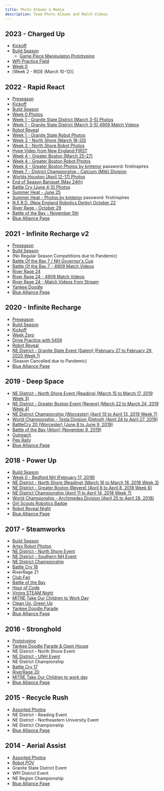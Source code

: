 ```yaml
---
title: Photo Albums & Media
description: Team Photo Albums and Match Videos
---
```


## 2023 - Charged Up
- [Kickoff](https://photos.app.goo.gl/fazSbTd6xC9mUjUH8)
- [Build Season](https://photos.app.goo.gl/UTuLgVLBTUybAdea7)
	- [Game Piece Manipulaton Prototyping](https://photos.app.goo.gl/4j18YMkMCdiuTf3x5)
- [WPI Practice Field](https://photos.app.goo.gl/FrSjqzoWYtQbat529)
- [Week 0](https://photos.app.goo.gl/YubDLyu4qZSFDxxbA)
- [Week 2 - RIDE (March 10-12)]
## 2022 - Rapid React
- [Preseason](https://photos.app.goo.gl/mnXAjcovJr3xpLTQ7)
- [Kickoff](https://photos.app.goo.gl/WmbH6nJRJBVJd8dK7)
- [Build Season](https://photos.app.goo.gl/zfcTyqDhC3XhiVeH8)
- [Week 0 Photos](https://photos.app.goo.gl/5WRWNa7XaW8ywNvb8)
- [Week 1 - Granite State District (March 3-5) Photos](https://photos.app.goo.gl/NFuJxfrbKAHH4spd8)
- [Week 1 - Granite State District (March 3-5) 4909 Match Videos](https://www.youtube.com/watch?v=nvY1YtocpO0&list=PLlKTcxHFcdxuTbgHzaViO-Wj4kbDxZ6dA)
- [Robot Reveal](https://photos.app.goo.gl/ay7ZZTgveWni5t4V6)
- [Week 1 - Granite State Robot Photos](https://photos.app.goo.gl/1QBZ7ud22x4NL8QV6)
- [Week 3 - North Shore (March 18-20)](https://photos.app.goo.gl/ACbkYg7yeHgawX3h8)
- [Week 3 - North Shore Robot Photos](https://photos.app.goo.gl/HwGpq9xTDoKSrJQz5)
- [Hype Video from New England FIRST](https://www.youtube.com/watch?v=JGqLZ0XBCoA)
- [Week 4 - Greater Boston (March 25-27)](https://photos.app.goo.gl/49jAfxpLVwSujrGR8)
- [Week 4 - Greater Boston Robot Photos](https://photos.app.goo.gl/J193CYVwvb8wmhni9)
- [Week 4 - Greater Boston Photos by kmtenor]( https://kmtenor.smugmug.com/Robotics/FSC-NE-Greater-Boston-District-2022/) password: firstinspires
- [Week 7 - District Championship - Calcium (Milk) Division](https://photos.app.goo.gl/3TV7EdrWqe4yzMQ89)
- [Worlds Houston (April 12-17) Photos](https://photos.app.goo.gl/Fm3aWKjkKCJriq2n9)
- [End of Season Banquet (May 24th)](https://photos.app.goo.gl/tmyZ4r2Q8bxAmWyi9)
- [Battle Cry (June 4-5) Photos](https://photos.app.goo.gl/b41kZ1qScaQsCVqf8)
- [Summer Heat - June 25](https://photos.app.goo.gl/zheqPCUjC5YAhNLt8) 
- [Summer Heat - Photos by kmtenor](https://kmtenor.smugmug.com/Robotics/Summer-Heat-2022/) password: firstinspires
- [N.E.R.D. (New England Robotics Derby) October 22](https://photos.app.goo.gl/6NTFZSb2hJMbyULn8)
- [River Rage - October 29](https://photos.app.goo.gl/gS1uCBqBswRm6Vto9)
- [Battle of the Bay - November 5th](https://docs.team4909.org/background/the-team/photo-albums/)
- [Blue Alliance Page](https://www.thebluealliance.com/team/4909/2022)

## 2021 - Infinite Recharge v2
- [Preseason](https://photos.app.goo.gl/R8RYvWZveXehZe53A)
- [Build Season](https://photos.app.goo.gl/xfF2GpdJiGmouwkC9)
- (No Regular Season Competitions due to Pandemic)
- [Battle Of the Bay 7 / NH Governor's Cup](https://photos.app.goo.gl/4QcgzKpc1abTeSRY8)
- [Battle Of the Bay 7 - 4909 Match Videos](https://www.youtube.com/watch?v=qi_mAFbvMIE&list=PLlKTcxHFcdxu7LivwutIC0TLdUdl14rtZ)
- [River Rage 24](https://photos.app.goo.gl/82AUm14fRjBzUXeZA)
- [River Rage 24 - 4909 Match Videos](https://www.youtube.com/watch?v=s1ETTantCUg&list=PLlKTcxHFcdxvvfFMzldmjk62qME-dEMP8)
- [River Rage 24 - Match Videos from Stream](https://www.youtube.com/watch?v=YEGHWhThu9M&list=PLYeKuuNVrQ-t2wf7bBB_wGhmbFNs6o-ax)
- [Yankee Doodle](https://photos.app.goo.gl/d2UMizKwHkykL3jV9)
- [Blue Alliance Page](https://www.thebluealliance.com/team/4909/2021)

## 2020 - Infinite Recharge
- [Preseason](https://photos.app.goo.gl/DkecnqdyizbJRteT7)
- [Build Season](https://photos.app.goo.gl/QAKrXrcLr3J7FSa58)
- [Kickoff](https://photos.app.goo.gl/6C7745ixHknBahoV9)
- [Week Zero](https://photos.app.goo.gl/nrut4YSxo4ssLp3RA)
- [Drive Practice with 5459](https://photos.app.goo.gl/qSaoDbc5mwhLECNY6)
- [Robot Reveal](https://photos.app.goo.gl/y8FogyjtLz34S7uE6)
- [NE District - Granite State Event (Salem) (February 27 to February 29, 2020 Week 1)](https://photos.app.goo.gl/EGPyGoAGDweEVyUC8)
- (Season Cancelled due to Pandemic)
- [Blue Alliance Page](https://www.thebluealliance.com/team/4909/2020)

## 2019 - Deep Space
- [NE District - North Shore Event (Reading) (March 15 to March 17, 2019 Week 3)](https://photos.app.goo.gl/hqvmHNnhV5ZbpvsZ6)
- [NE District - Greater Boston Event (Revere) (March 22 to March 24, 2019 Week 4)](https://photos.app.goo.gl/kn8MA2RGy7evsLE1A)
- [NE District Championship (Worcester) (April 10 to April 13, 2019 Week 7)](https://photos.app.goo.gl/1LX1MwCeawoE1Nvm9)
- [World Championship - Tesla Division (Detroit) (April 24 to April 27, 2019)](https://photos.app.goo.gl/uXSur1paU4gK3zgw8)
- [BattleCry 20 (Worcester) (June 8 to June 9, 2019)](https://photos.app.goo.gl/mvPEjJus4YNL49CH9)
- [Battle of the Bay (Alton) (November 9, 2019)](https://photos.app.goo.gl/M6nZ2E1zJ3DDKVaQ6)
- [Outreach](https://photos.app.goo.gl/EwD2jUjvMaoLTYTV9)
- [Pep Rally](https://photos.app.goo.gl/9fL8Y99LkHEhVmFd6)
- [Blue Alliance Page](https://www.thebluealliance.com/team/4909/2019)

## 2018 - Power Up
- [Build Season](https://photos.app.goo.gl/YyYUIDdQWe3Pv9QS2)
- [Week 0 - Bedford NH (February 17, 2018)](https://photos.app.goo.gl/buMK0VfONbOEvbnl1)
- [NE District - North Shore (Reading) (March 16 to March 18, 2018 Week 3)](https://photos.app.goo.gl/K4iCfzVkFJZzEtRT6)
- [NE District - Greater Boston (Revere) (April 6 to April 8, 2018 Week 6)](https://photos.app.goo.gl/SvdvVi3n45SYG0mN2)
- [NE District Championship (April 11 to April 14, 2018 Week 7)](https://photos.app.goo.gl/DOGx7sTwde9GdKfz2)
- [World Championship - Archimedes Division (April 25 to April 28, 2018)](https://photos.app.goo.gl/L0297Yv3q1gJvunl2)
- [Girl Scouts Robotics Badge](https://photos.app.goo.gl/3xvYackZwZuXG6OD2)
- [Robot Reveal Night](https://photos.app.goo.gl/FG0WM32Zd438A4k73)
- [Blue Alliance Page](https://www.thebluealliance.com/team/4909/2018)

## 2017 - Steamworks
- [Build Season](https://goo.gl/photos/YkKejmqAJGVavtUz9)
- [Artsy Robot Photos](https://goo.gl/photos/h5psbmVCEd2qvUdJ8)
- [NE District - North Shore Event](https://goo.gl/photos/gDK6yDKWiLNHRzfe8)
- [NE District - Southern NH Event](https://goo.gl/photos/ZFZr7Mz1XEnLfnXM8)
- [NE District Championship](https://goo.gl/photos/LtQ7jN6CwBL2UScp6)
- [Battle Cry 18](https://goo.gl/photos/oTRzQfD5htDNbUgJ8)
- RiverRage 21
- [Club Fair](https://photos.app.goo.gl/Ia44xIuFR4HbRcGA3)
- [Battle of the Bay](https://photos.app.goo.gl/2A6cBbvVSZgLDbHG2)
- [Hour of Code](https://goo.gl/photos/kGqE2fa2fwspLKRg6)
- [Vining STEAM Night](https://goo.gl/photos/juuoj6CJoRCNaDkN7)
- [MITRE Take Our Children to Work Day](https://goo.gl/photos/jLC2DGDgQ1qGz8NK6)
- [Clean Up, Green Up](https://goo.gl/photos/Y8DrmzWae2HZKKmcA)
- [Yankee Doodle Parade](https://photos.app.goo.gl/vsYbdrwqyOQfKVRA3)
- [Blue Alliance Page](https://www.thebluealliance.com/team/4909/2017)

## 2016 - Stronghold
- [Prototyping](https://photos.app.goo.gl/bVvjGi7hF3GrfaMP8)
- [Yankee Doodle Parade & Open House](https://goo.gl/photos/T18P23Z2TS4MviUh7)
- NE District - North Shore Event
- [NE District - UNH Event](https://goo.gl/photos/gpELa1cHwrr4doFv8)
- NE District Championship
- [Battle Cry 17](https://goo.gl/photos/smRh2dCm7KTuBQs39)
- [RiverRage 20](https://goo.gl/photos/LA7grfijNDaP86SE9)
- [MITRE Take Our Children to work day](https://goo.gl/photos/5HBLcWHgDhSBBETz7)
- [Blue Alliance Page](https://www.thebluealliance.com/team/4909/2016)

## 2015 - Recycle Rush
- [Assorted Photos](https://photos.app.goo.gl/x8St247pNvtD6d1s8)
- NE District - Reading Event
- NE District - Northeastern University Event
- NE District Championship
- [Blue Alliance Page](https://www.thebluealliance.com/team/4909/2015)

## 2014 - Aerial Assist
- [Assorted Photos](https://photos.app.goo.gl/4Ec6JAVhC251AyrV9)
- [Robot POV](https://photos.app.goo.gl/XQHGXgYK82HqciDa7)
- Granite State District Event
- WPI District Event
- NE Region Championship
- [Blue Alliance Page](https://www.thebluealliance.com/team/4909/2014)
